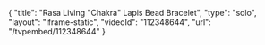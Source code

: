 {
    "title": "Rasa Living \"Chakra\" Lapis Bead Bracelet",
    "type": "solo",
    "layout": "iframe-static",
    "videoId": "112348644",
    "url": "\/tvpembed\/112348644"
}